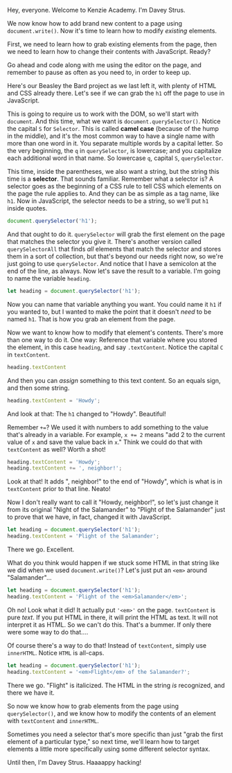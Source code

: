 Hey, everyone. Welcome to Kenzie Academy. I'm Davey Strus.

We now know how to add brand new content to a page using `document.write()`. Now it's time to learn how to modify _existing_ elements.

First, we need to learn how to grab existing elements from the page, then we need to learn how to change their contents with JavaScript. Ready?

Go ahead and code along with me using the editor on the page, and remember to pause as often as you need to, in order to keep up.

Here's our Beasley the Bard project as we last left it, with plenty of HTML and CSS already there. Let's see if we can grab the `h1` off the page to use in JavaScript.

This is going to require us to work with the DOM, so we'll start with `document`. And this time, what we want is `document.querySelector()`. Notice the capital `S` for `Selector`. This is called **camel case** (because of the hump in the middle), and it's the most common way to have a single name with more than one word in it. You separate multiple words by a capital letter. So the very beginning, the `q` in `querySelector`, is lowercase; and you capitalize each additional word in that name. So lowercase `q`, capital `S`, `querySelector`.

This time, inside the parentheses, we also want a string, but the string this time is a **selector**. That sounds familiar. Remember what a selector is? A selector goes as the beginning of a CSS rule to tell CSS which elements on the page the rule applies to. And they can be as simple as a tag name, like `h1`. Now in JavaScript, the selector needs to be a string, so we'll put `h1` inside quotes.

```js
document.querySelector('h1');
```

And that ought to do it. `querySelector` will grab the first element on the page that matches the selector you give it. There's another version called `querySelectorAll` that finds _all_ elements that match the selector and stores them in a sort of collection, but that's beyond our needs right now, so we're just going to use `querySelector`. And notice that I have a semicolon at the end of the line, as always. Now let's save the result to a variable. I'm going to name the variable `heading`.

```js
let heading = document.querySelector('h1');
```

Now you can name that variable anything you want. You could name it `h1` if you wanted to, but I wanted to make the point that it doesn't _need_ to be named `h1`. That is how you grab an element from the page.

Now we want to know how to modify that element's contents. There's more than one way to do it. One way: Reference that variable where you stored the element, in this case `heading`, and say `.textContent`. Notice the capital `C` in `textContent`.

```js
heading.textContent
```

And then you can _assign_ something to this text content. So an equals sign, and then some string.

```js
heading.textContent = 'Howdy';
```

And look at that: The `h1` changed to "Howdy". Beautiful!

Remember `+=`? We used it with numbers to add something to the value that's already in a variable. For example, `x += 2` means "add 2 to the current value of `x` and save the value back in `x`." Think we could do that with `textContent` as well? Worth a shot!

```js
heading.textContent = 'Howdy';
heading.textContent += ', neighbor!';
```

Look at that! It adds ", neighbor!" to the end of "Howdy", which is what is in `textContent` prior to that line. Neato!

Now I don't really want to call it "Howdy, neighbor!", so let's just change it from its original "Night of the Salamander" to "Plight of the Salamander" just to prove that we have, in fact, changed it with JavaScript.

```js
let heading = document.querySelector('h1');
heading.textContent = 'Plight of the Salamander';
```

There we go. Excellent.

What do you think would happen if we stuck some HTML in that string like we did when we used `document.write()`? Let's just put an `<em>` around "Salamander"...

```js
let heading = document.querySelector('h1');
heading.textContent = 'Plight of the <em>Salamander</em>';
```

Oh no! Look what it did! It actually put `'<em>'` on the page. `textContent` is pure _text_. If you put HTML in there, it will print the HTML as text. It will not interpret it as HTML. So we can't do this. That's a bummer. If only there were some way to do that....

Of course there's a way to do that! Instead of `textContent`, simply use `innerHTML`. Notice `HTML` is all-caps.

```js
let heading = document.querySelector('h1');
heading.textContent = '<em>Flight</em> of the Salamander?';
```

There we go. "Flight" is italicized. The HTML in the string _is_ recognized, and there we have it.

So now we know how to grab elements from the page using `querySelector()`, and we know how to modify the contents of an element with `textContent` and `innerHTML`.

Sometimes you need a selector that's more specific than just "grab the first element of a particular type," so next time, we'll learn how to target elements a little more specifically using some different selector syntax.

Until then, I'm Davey Strus. Haaaappy hacking!
